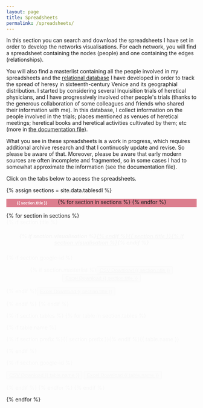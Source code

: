 ```yaml
---
layout: page
title: Spreadsheets
permalink: /spreadsheets/
---
```


<style>
/* HTML for tabs */
/* code from or modified from https://www.w3schools.com/w3css/w3css_tabulators.asp */
.w3-animate-opacity{animation:opac 0.8s}@keyframes opac{from{opacity:0} to{opacity:1}}

.w3-bar{width:100%;overflow:hidden}.w3-center .w3-bar{display:inline-block;width:auto}
.w3-bar .w3-bar-item {
	float:left;width:25%;border:none;display:block;outline:0;font-weight:bold;
}
.w3-white {
	background-color:white;
	color:#dc7e8e;
}
.w3-button {
	padding:5px;
}
.w3-pink {
	background-color:#dc7e8e;
}


tab {
	background-color:#dc7e8e;
	color:white;
	font-size:10px;
	text-align: center;
	display:inline-block;
}

tab:hover {
	background-color:gray;
	color:white;
}
</style>

In this section you can search and download the spreadsheets I have set in order to develop the networks visualisations. For each network, you will find a spreadsheet containing the nodes (people) and one containing the edges (relationships).


You will also find a masterlist containing all the people involved in my spreadsheets and the [relational database](https://en.wikipedia.org/wiki/Relational_database) I have developed in order to track the spread of heresy in sixteenth-century Venice and its geographial distribution. I started by considering several Inquisition trials of heretical physicians, and I have progressively involved other people's trials (thanks to the generous collaboration of some colleagues and friends who shared their information with me). In this database, I collect information on the people involved in the trials; places mentioned as venues of heretical meetings; heretical books and heretical activities cultivated by them; etc (more in [the documentation file](/documentation/)). 


What you see in these spreadsheets is a work in progress, which requires additional archive research and that I continuosly update and revise. So please be aware of that. Moreover, please be aware that early modern sources are often incomplete and fragmented, so in some cases I had to somewhat approximate the information (see the documentation file).


Click on the tabs below to access the spreadsheets.


{% assign sections = site.data.tablesdl %}
<p>
	<div class="w3-bar w3-pink">
{% for section in sections %}
  <tab class="w3-bar-item w3-button tablink{% if section.tablink %} w3-white{% endif %}" onclick="openCity(event,'{{ section.title }}')">{{ section.title }}</tab>
{% endfor %}
</div>
</p>
{% for section in sections %}

<div id="{{ section.title }}" class="city w3-animate-opacity" style="display:{{ section.display }}">
{% if section.title %}
<h5 align="center">{% if section.visualisation %}<a href="{{ section.visualisation }}">{% endif %}{{ section.title }}{% if section.visualisation %}</a>{% endif %}</h5>


{% if section.google-id %}
<p align="center">{% if section.masterlist %}<button class="btn btn-sm"><a download href="https://docs.google.com/spreadsheets/d/{{ section.google-id }}/export?format=xlsx&gid={{ section.gid }}"><i class="fa fa-download"></i> CSV Download {{ section.title }}</a></button> <button class="btn btn-sm"><a download href="https://docs.google.com/spreadsheets/d/{{ section.google-id }}/export?format=xlsx&gid={{ section.gid }}"><i class="fa fa-download"></i> Excel Download {{ section.title }}</a></button></p> {% endif %}<button class="btn btn-sm"><a download href="https://docs.google.com/spreadsheets/d/{{ section.google-id }}/export?format=xlsx"><i class="fa fa-download"></i> Excel Download {{ section.title }}</a></button></p>{% endif %}
{% endif %}

{% if section.tables %}
{% for table in section.tables %}

{% if table.name %}<p>{% if section.prefix %}{{ section.prefix }}{% endif %}{{ table.name }}
</p>
{% endif %}

{% if section.google-id %}<p>
<button class="btn btn-sm"><a download href="https://docs.google.com/spreadsheets/d/{{ section.google-id }}/gviz/tq?tqx=out:csv&sheet={{ table.name }}"><i class="fa fa-download"></i> CSV Download {{ table.name }}</a></button> <button class="btn btn-sm"><a download href="https://docs.google.com/spreadsheets/d/{{ section.google-id }}/export?format=xlsx&gid={{ table.gid }}"><i class="fa fa-download"></i> Excel Download {{ table.name }}</a></button></p>

{% endif %}
{% endfor %}
{% endif %}
</div>
{% endfor %}

<script>
	// javascript for tabs
	// code modified from https://www.w3schools.com/w3css/w3css_tabulators.asp
function openCity(evt, cityName) {
  var i, x, tablinks;
  x = document.getElementsByClassName("city");
  for (i = 0; i < x.length; i++) {
      x[i].style.display = "none";
  }
  tablinks = document.getElementsByClassName("tablink");
  for (i = 0; i < x.length; i++) {
      tablinks[i].className = tablinks[i].className.replace(" w3-white", "");
  }
  document.getElementById(cityName).style.display = "block";
  evt.currentTarget.className += " w3-white";
}
</script>